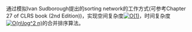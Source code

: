 通过模拟Ivan Sudborough提出的sorting network的工作方式(可参考Chapter 27 of CLRS book (2nd Edition))，实现空间复杂度<a href="https://www.codecogs.com/eqnedit.php?latex=O(1)" target="_blank"><img src="https://latex.codecogs.com/gif.latex?O(1)" title="O(1)" /></a>，时间复杂度<a href="https://www.codecogs.com/eqnedit.php?latex=O(n\log^2&space;n)" target="_blank"><img src="https://latex.codecogs.com/gif.latex?O(n\log^2&space;n)" title="O(n\log^2 n)" /></a>的合并排序算法。